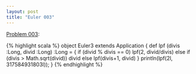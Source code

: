```yaml
---
layout: post
title: "Euler 003"
---
```


[Problem 003]\:

{% highlight scala %}
object Euler3 extends Application {
  def lpf (divis :Long, divid :Long) :Long = {
    if (divid % divis == 0) lpf(2, divid/divis)
    else if (divis > Math.sqrt(divid)) divid
    else lpf(divis+1, divid)
  }
  println(lpf(2l, 317584931803l));
}
{% endhighlight %}

[Problem 003]: http://projecteuler.net/index.php?section=problems&id=3
